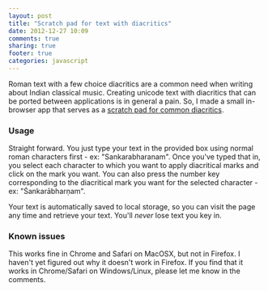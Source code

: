 ```yaml
---
layout: post
title: "Scratch pad for text with diacritics"
date: 2012-12-27 10:09
comments: true
sharing: true
footer: true
categories: javascript
---
```


Roman text with a few choice diacritics are a common need when writing about
Indian classical music. Creating unicode text with diacritics that can be
ported between applications is in general a pain. So, I made a small in-browser
app that serves as a [scratch pad for common diacritics].

### Usage

Straight forward. You just type your text in the provided box using normal
roman characters first - ex: "Sankarabharanam". Once you've typed that in,
you select each character to which you want to apply diacritical marks and
click on the mark you want. You can also press the number key corresponding
to the diacritical mark you want for the selected character - ex: "Śankarābharṇam".

Your text is automatically saved to local storage, so you can visit the page
any time and retrieve your text. You'll *never* lose text you key in.

### Known issues

This works fine in Chrome and Safari on MacOSX, but not in Firefox. I haven't
yet figured out why it doesn't work in Firefox. If you find that it works in
Chrome/Safari on Windows/Linux, please let me know in the comments.

[scratch pad for common diacritics]: http://srikumarks.github.com/demos/diacritics

